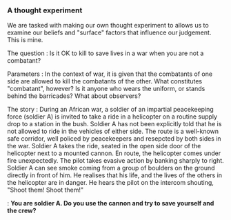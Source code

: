 ### A thought experiment

We are tasked with making our own thought experiment to allows us to examine our beliefs and "surface" factors that influence our judgement. This is mine.

The question
: Is it OK to kill to save lives in a war when you are not a combatant?

Parameters
: In the context of war, it is given that the combatants of one side are allowed to kill the combatants of the other. What constitutes "combatant", however? Is it anyone who wears the uniform, or stands behind the barricades? What about observers?

The story
: During an African war, a soldier of an impartial peacekeeping force (soldier A) is invited to take a ride in a helicopter on a routine supply drop to a station in the bush. Soldier A has not been explicitly told that he is not allowed to ride in the vehicles of either side. The route is a well-known safe corridor, well policed by peacekeepers and resepcted by both sides in the war. Soldier A takes the ride, seated in the open side door of the helicopter next to a mounted cannon. En route, the helicopter comes under fire unexpectedly. The pilot takes evasive action by banking sharply to right. Soldier A can see smoke coming from a group of boulders on the ground directly in front of him. He realises that his life, and the lives of the others in the helicopter are in danger. He hears the pilot on the intercom shouting, "Shoot them! Shoot them!" 

: **You are soldier A. Do you use the cannon and try to save yourself and the crew?**
